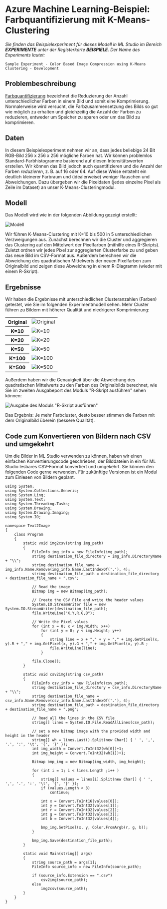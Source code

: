 <properties title="Azure Machine Learning Sample: Color quantization using K-Means clustering" pageTitle="Machine Learning Sample: Color quantization using K-Means clustering | Azure" description="A sample Azure Machine Learning experiment that evaluates using different K-Means clustering values for quantizing a color image." metaKeywords="" services="" solutions="" documentationCenter="" authors="garye" videoId="" scriptId="" />

<tags ms.service="machine-learning" ms.workload="tbd" ms.tgt_pltfrm="na" ms.devlang="na" ms.topic="article" ms.date="01/01/1900" ms.author="garye"></tags>

# Azure Machine Learning-Beispiel: Farbquantifizierung mit K-Means-Clustering

*Sie finden das Beispielexperiment für dieses Modell in ML Studio im Bereich **EXPERIMENTE** unter der Registerkarte **BEISPIELE**. Der Name des Experiments lautet:*

	Sample Experiment - Color Based Image Compression using K-Means Clustering - Development

## Problembeschreibung

[Farbquantifizierung][Farbquantifizierung] bezeichnet die Reduzierung der Anzahl unterschiedlicher Farben in einem Bild und somit eine Komprimierung. Normalerweise wird versucht, die Farbzusammensetzung des Bilds so gut wie möglich zu erhalten und gleichzeitig die Anzahl der Farben zu reduzieren, entweder um Speicher zu sparen oder um das Bild zu komprimieren.

## Daten

In diesem Beispielexperiment nehmen wir an, dass jedes beliebige 24 Bit RGB-Bild 256 x 256 x 256 mögliche Farben hat. Wir können problemlos Standard-Farbhistogramme basierend auf diesen Intensitätswerten erstellen. Wir können das Bild jedoch auch quantifizieren und die Anzahl der Farben *reduzieren*, z. B. auf 16 oder 64. Auf diese Weise entsteht ein deutlich kleinerer Farbraum und (idealerweise) weniger Rauschen und Abweichungen. Dazu übergeben wir die Pixeldaten (jedes einzelne Pixel als Zeile im Dataset) an unser K-Means-Clusteringmodul.

## Modell

Das Modell wird wie in der folgenden Abbildung gezeigt erstellt:

![Modell][Modell]

Wir führen K-Means-Clustering mit K=10 bis 500 in 5 unterschiedlichen Verzweigungen aus. Zunächst berechnen wir die Cluster und aggregieren das Clustering auf den Mittelwert der Pixelfarben (mithilfe eines R-Skripts).
Zuletzt ordnen wir jedes Pixel zur aggregierten Clusterfarbe zu und geben das neue Bild im CSV-Format aus. Außerdem berechnen wir die Abweichung des quadratischen Mittelwerts der neuen Pixelfarben zum Originalbild und zeigen diese Abweichung in einem R-Diagramm (wieder mit einem R-Skript).

## Ergebnisse

Wir haben die Ergebnisse mit unterschiedlichen Clusteranzahlen (Farben) getestet, wie Sie im folgenden Experimentmodell sehen. Mehr Cluster führen zu Bildern mit höherer Qualität und niedrigerer Komprimierung:

<table>
<tr><th>Original</th>
<td><img alt="Original" src="./media/machine-learning-sample-color-quantization-using-k-means-clustering/image2a.jpg"></td>
</tr>
<tr><th>K=10</th>
<td><img alt="K=10" src="./media/machine-learning-sample-color-quantization-using-k-means-clustering/image2b.png"></td>
</tr>
<tr><th>K=20</th>
<td><img alt="K=20" src="./media/machine-learning-sample-color-quantization-using-k-means-clustering/image2c.png"></td>
</tr>
<tr><th>K=50</th>
<td><img alt="K=50" src="./media/machine-learning-sample-color-quantization-using-k-means-clustering/image2d.png"></td>
</tr>
<tr><th>K=100</th>
<td><img alt="K=100" src="./media/machine-learning-sample-color-quantization-using-k-means-clustering/image2e.png"></td>
</tr>
<tr><th>K=500</th>
<td><img alt="K=500" src="./media/machine-learning-sample-color-quantization-using-k-means-clustering/image2f.png"></td>
</tr>
</table>

Außerdem haben wir die Genauigkeit über die Abweichung des quadratischen Mittelwerts zu den Farben des Originalbilds berechnet, wie Sie im zweiten Ausgabeport des Moduls "R-Skript ausführen" sehen können:

![Ausgabe des Moduls "R-Skript ausführen"][Ausgabe des Moduls "R-Skript ausführen"]

Das Ergebnis: Je mehr Farbcluster, desto besser stimmen die Farben mit dem Originalbild überein (bessere Qualität).

## Code zum Konvertieren von Bildern nach CSV und umgekehrt

Um die Bilder in ML Studio verwenden zu können, haben wir einen einfachen Konvertierungscode geschrieben, der Bilddateien in ein für ML Studio lesbares CSV-Format konvertiert und umgekehrt. Sie können den folgenden Code gerne verwenden. Für zukünftige Versionen ist ein Modul zum Einlesen von Bildern geplant.

	using System;
	using System.Collections.Generic;
	using System.Linq;
	using System.Text;
	using System.Threading.Tasks;
	using System.Drawing;
	using System.Drawing.Imaging;
	using System.IO;
	 
	namespace Text2Image
	{
	    class Program
	    {
	        static void img2csv(string img_path)
	        {
	            FileInfo img_info = new FileInfo(img_path);
	            string destination_file_directory = img_info.DirectoryName + "\\";
	            string destination_file_name = img_info.Name.Remove(img_info.Name.LastIndexOf('.'), 4);
	            string destination_file_path = destination_file_directory + destination_file_name + ".csv";
	 
	            // Read the image
	            Bitmap img = new Bitmap(img_path);
	 
	            // Create the CSV File and write the header values
	            System.IO.StreamWriter file = new System.IO.StreamWriter(destination_file_path);
	            file.WriteLine("X,Y,R,G,B");
	 
	            // Write the Pixel values
	            for (int x = 0; x < img.Width; x++)
	                for (int y = 0; y < img.Height; y++)
	                {
	                    string line = x + "," + y + "," + img.GetPixel(x, y).R + "," + img.GetPixel(x, y).G + "," + img.GetPixel(x, y).B ;
	                    file.WriteLine(line);
	                }
	 
	            file.Close();
	        }
	 
	        static void csv2img(string csv_path)
	        {
	            FileInfo csv_info = new FileInfo(csv_path);
	            string destination_file_directory = csv_info.DirectoryName + "\\";
	            string destination_file_name = csv_info.Name.Remove(csv_info.Name.LastIndexOf('.'), 4);
	            string destination_file_path = destination_file_directory + destination_file_name + ".png";
	            
	            // Read all the lines in the CSV file
	            string[] lines = System.IO.File.ReadAllLines(csv_path);
	 
	            // set a new bitmap image with the provided width and height in the header
	            string[] wh = lines.Last().Split(new Char[] { ' ', ',', '.', ':', '\t', '{', '}' });
	            int img_width = Convert.ToInt32(wh[0])+1;
	            int img_height = Convert.ToInt32(wh[1])+1;
	 
	            Bitmap bmp_img = new Bitmap(img_width, img_height);
	 
	            for (int i = 1; i < lines.Length ;i++ )
	            {
	                string[] values = lines[i].Split(new Char[] { ' ', ',', '.', ':', '\t', '{', '}' });
	                if (values.Length < 3)
	                    continue;
	 
	                int x = Convert.ToInt16(values[0]);
	                int y = Convert.ToInt32(values[1]);
	                int r = Convert.ToInt32(values[2]);
	                int g = Convert.ToInt32(values[3]);
	                int b = Convert.ToInt32(values[4]);
	 
	                bmp_img.SetPixel(x, y, Color.FromArgb(r, g, b));
	            }
	 
	            bmp_img.Save(destination_file_path);
	        }
	 
	        static void Main(string[] args)
	        {
	            string source_path = args[1];
	            FileInfo source_info = new FileInfo(source_path);
	 
	            if (source_info.Extension == ".csv")
	                csv2img(source_path);
	            else
	                img2csv(source_path);
	        }
	    }
	}



[Farbquantifizierung]: http://en.wikipedia.org/wiki/Color_quantization "Farbquantifizierung"
[Modell]: ./media/machine-learning-sample-color-quantization-using-k-means-clustering/image1.png
[Original]: ./media/machine-learning-sample-color-quantization-using-k-means-clustering/image2a.jpg
[K=10]: ./media/machine-learning-sample-color-quantization-using-k-means-clustering/image2b.png
[K=20]: ./media/machine-learning-sample-color-quantization-using-k-means-clustering/image2c.png
[K=50]: ./media/machine-learning-sample-color-quantization-using-k-means-clustering/image2d.png
[K=100]: ./media/machine-learning-sample-color-quantization-using-k-means-clustering/image2e.png
[K=500]: ./media/machine-learning-sample-color-quantization-using-k-means-clustering/image2f.png
[Ausgabe des Moduls "R-Skript ausführen"]: ./media/machine-learning-sample-color-quantization-using-k-means-clustering/image3.png
